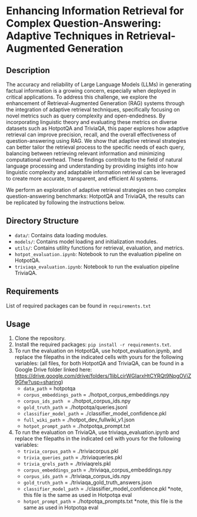# Enhancing Information Retrieval for Complex Question-Answering: Adaptive Techniques in Retrieval-Augmented Generation

## Description

The accuracy and reliability of Large Language Models (LLMs) in generating factual information is a growing concern, especially when deployed in critical applications. To address this challenge, we explore the enhancement of Retrieval-Augmented Generation (RAG) systems through the integration of adaptive retrieval techniques, specifically focusing on novel metrics such as query complexity and open-endedness. By incorporating linguistic theory and evaluating these metrics on diverse datasets such as HotpotQA and TriviaQA, this paper explores how adaptive retrieval can improve precision, recall, and the overall effectiveness of question-answering using RAG. We show that adaptive retrieval strategies can better tailor the retrieval process to the specific needs of each query, balancing between retrieving relevant information and minimizing computational overhead. These findings contribute to the field of natural language processing and understanding by providing insights into how linguistic complexity and adaptable information retrieval can be leveraged to create more accurate, transparent, and efficient AI systems.

We perform an exploration of adaptive retrieval strategies on two complex question-answering benchmarks: HotpotQA and TriviaQA, the results can be replicated by following the instructions below.

## Directory Structure

- `data/`: Contains data loading modules.
- `models/`: Contains model loading and initialization modules.
- `utils/`: Contains utility functions for retrieval, evaluation, and metrics.
- `hotpot_evaluation.ipynb`: Notebook to run the evaluation pipeline on HotpotQA.
- `triviaqa_evaluation.ipynb`: Notebook to run the evaluation pipeline TriviaQA.

## Requirements

List of required packages can be found in `requirements.txt`

## Usage

1. Clone the repository.
2. Install the required packages: `pip install -r requirements.txt`.
3. To run the evaluation on HotpotQA, use hotpot_evaluation.ipynb, and replace the filepaths in the indicated cells with yours for the following variables: (all files, for both HotpotQA and TriviaQA, can be found in a Google Drive folder linked here: https://drive.google.com/drive/folders/1libLcirWGIarxHtCYRQt9NpgOViZ9Gfw?usp=sharing)
      - `data_path` = hotpotqa
      - `corpus_embeddings_path` = ./hotpot_corpus_embeddings.npy
      - `corpus_ids_path ` = ./hotpot_corpus_ids.npy
      - `gold_truth_path` = ./hotpotqa/queries.jsonl
      - `classifier_model_path` = ./classifier_model_confidence.pkl
      - `full_wiki_path` = ./hotpot_dev_fullwiki_v1.json
      - `hotpot_prompt_path` = ./hotpotqa_prompt.txt
4. To run the evaluation on TriviaQA, use triviaqa_evaluation.ipynb and replace the filepaths in the indicated cell with yours for the following variables:
      - `trivia_corpus_path` = ./triviacorpus.pkl
      - `trivia_queries_path` = ./triviaqueries.pkl
      - `trivia_qrels_path` = ./triviaqrels.pkl
      - `corpus_embeddings_path` = ./triviaqa_corpus_embeddings.npy
      - `corpus_ids_path` = ./triviaqa_corpus_ids.npy
      - `gold_truth_path` = ./triviaqa_gold_truth_answers.json
      - `classifier_model_path` = ./classifier_model_confidence.pkl *note, this file is the same as used in Hotpotqa eval
      - `hotpot_prompt_path` = ./hotpotqa_prompts.txt *note, this file is the same as used in Hotpotqa eval
